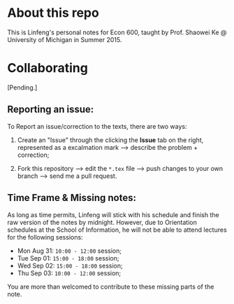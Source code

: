 # About this repo

This is Linfeng's personal notes for Econ 600, taught by Prof. Shaowei Ke @ University of Michigan in Summer 2015.

# Collaborating

[Pending.]

## Reporting an issue:

To Report an issue/correction to the texts, there are two ways: 

1. Create an "Issue" through the clicking the **Issue** tab on the right,
   represented as a excalmation mark --> describe the problem + correction;
   
2. Fork this repository --> edit the `*.tex` file --> push changes to your own
   branch --> send me a pull request.


## Time Frame & Missing notes:

As long as time permits, Linfeng will stick with his schedule and finish the raw version of the notes by midnight. 
However, due to Orientation schedules at the School of Information, 
he will not be able to attend lectures for the following sessions:

* Mon Aug 31: `10:00 - 12:00` session; 
* Tue Sep 01: `15:00 - 18:00` session;
* Wed Sep 02: `15:00 - 18:00` session;
* Thu Sep 03: `10:00 - 12:00` session;

You are more than welcomed to contribute to these missing parts of the note.
